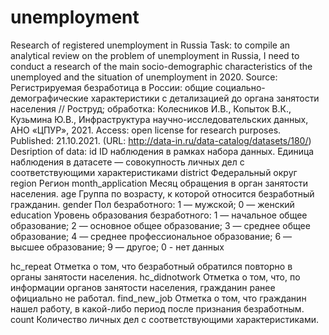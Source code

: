 # unemployment
Research of registered unemployment in Russia
Task: to compile an analytical review on the problem of unemployment in Russia, I need to conduct a research of the main socio-demographic characteristics of the unemployed and the situation of unemployment in 2020.
Source: Регистрируемая безработица в России: общие социально-демографические характеристики с детализацией до органа занятости населения // Роструд; обработка: Колесников И.В., Копыток В.К., Кузьмина Ю.В., Инфраструктура научно-исследовательских данных, АНО «ЦПУР», 2021. Access: open license for research purposes. Published: 21.10.2021. (URL: http://data-in.ru/data-catalog/datasets/180/)
Desription of data:
id	 	              ID наблюдения в рамках набора данных. Единица наблюдения в датасете — совокупность личных дел с                             соответствующими характеристиками
district              Федеральный округ
region                Регион
month_application     Месяц обращения в орган занятости населения.
age                   Группа по возрасту, к которой относится безработный гражданин.
gender                Пол безработного: 1 — мужской; 0 — женский
education             Уровень образования безработного:
                        1 — начальное общее образование;
                        2 — основное общее образование;
                        3 — среднее общее образование;
                        4 — среднее профессиональное образование;
                        6 — высшее образование;
                        9 — другое;
                        0 - нет данных

hc_repeat 	         Отметка о том, что безработный обратился повторно в органы занятости населения.
hc_didnotwork		 Отметка о том, что, по информации органов занятости населения, гражданин ранее официально не работал.
find_new_job         Отметка о том, что гражданин нашел работу, в какой-либо период после признания безработным.
count                Количество личных дел с соответствующими характеристиками. 
